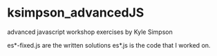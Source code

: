 # ksimpson_advancedJS
advanced javascript workshop exercises by Kyle Simpson

es*-fixed.js are the written solutions
es*.js is the code that I worked on.
